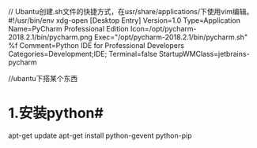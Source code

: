 //  Ubantu创建.sh文件的快捷方式，在usr/share/applications/下使用vim编辑。
#!/usr/bin/env xdg-open
[Desktop Entry]
Version=1.0
Type=Application
Name=PyCharm Professional Edition
Icon=/opt/pycharm-2018.2.1/bin/pycharm.png
Exec="/opt/pycharm-2018.2.1/bin/pycharm.sh" %f
Comment=Python IDE for Professional Developers
Categories=Development;IDE;
Terminal=false
StartupWMClass=jetbrains-pycharm

//ubantu下搭某个东西
# 1.安装python#
apt-get update
apt-get install python-gevent python-pip
